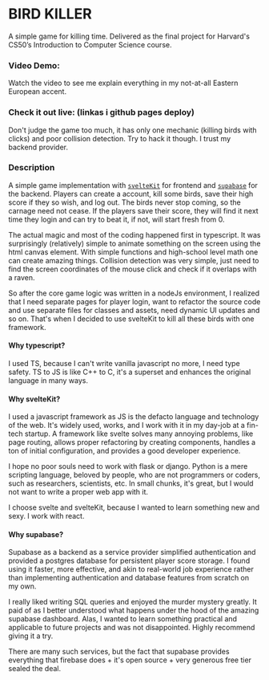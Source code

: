 # BIRD KILLER

A simple game for killing time. Delivered as the final project for Harvard's CS50’s Introduction to Computer Science course.

### Video Demo:  <URL HERE>

Watch the video to see me explain everything in my not-at-all Eastern European accent.

### Check it out live:  (linkas i github pages deploy)

Don't judge the game too much, it has only one mechanic (killing birds with clicks) and poor collision detection. Try to hack it though. I trust my backend provider.

### Description

A simple game implementation with [`svelteKit`](https://kit.svelte.dev/) for frontend and [`supabase`](https://supabase.com/) for the backend. Players can create a account, kill some birds, save their high score if they so wish, and log out. The birds never stop coming, so the carnage need not cease. If the players save their score, they will find it next time they login and can try to beat it, if not, will start fresh from 0.

The actual magic and most of the coding happened first in typescript. It was surprisingly (relatively) simple to animate something on the screen using the html canvas element. With simple functions and high-school level math one can create amazing things. Collision detection was very simple, just need to find the screen coordinates of the mouse click and check if it overlaps with a raven.

So after the core game logic was written in a nodeJs environment, I realized that I need separate pages for player login, want to refactor the source code and use separate files for classes and assets, need dynamic UI updates and so on. That's when I decided to use svelteKit to kill all these birds with one framework.

#### Why typescript?

I used TS, because I can't write vanilla javascript no more, I need type safety. TS to JS is like C++ to C, it's a superset and enhances the original language in many ways.

#### Why svelteKit?

I used a javascript framework as JS is the defacto language and technology of the web. It's widely used, works, and I work with it in my day-job at a fin-tech startup. A framework like svelte solves many annoying problems, like page routing, allows proper refactoring by creating components, handles a ton of initial configuration, and provides a good developer experience.

I hope no poor souls need to work with flask or django. Python is a mere scripting language, beloved by people, who are not programmers or coders, such as researchers, scientists, etc. In small chunks, it's great, but I would not want to write a proper web app with it.

I choose svelte and svelteKit, because I wanted to learn something new and sexy. I work with react.

#### Why supabase?

Supabase as a backend as a service provider simplified authentication and provided a postgres database for persistent player score storage. I found using it faster, more effective, and akin to real-world job experience rather than implementing authentication and database features from scratch on my own.

I really liked writing SQL queries and enjoyed the murder mystery greatly. It paid of as I better understood what happens under the hood of the amazing supabase dashboard. Alas, I wanted to learn something practical and applicable to future projects and was not disappointed. Highly recommend giving it a try.

There are many such services, but the fact that supabase provides everything that firebase does + it's open source + very generous free tier sealed the deal.
